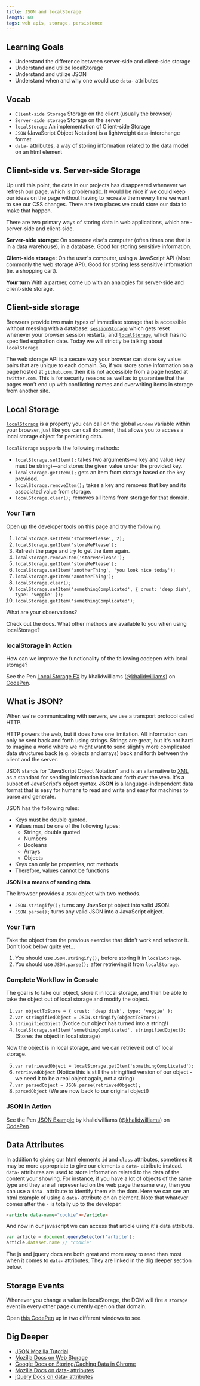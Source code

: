 ```yaml
---
title: JSON and localStorage
length: 60
tags: web apis, storage, persistence
---
```


## Learning Goals
- Understand the difference between server-side and client-side storage
- Understand and utilize localStorage
- Understand and utilize JSON
- Understand when and why one would use `data-` attributes

## Vocab

- `Client-side Storage` Storage on the client (usually the browser)
- `Server-side storage` Storage on the server
- `localStorage` An implementation of Client-side Storage
- `JSON` (JavaScript Object Notation) is a lightweight data-interchange format
- `data-` attributes, a way of storing information related to the data model on an html element

## Client-side vs. Server-side Storage

Up until this point, the data in our projects has disappeared whenever we refresh our page, which is problematic. It would be nice if we could keep our ideas on the page without having to recreate them every time we want to see our CSS changes. There are two places we could store our data to make that happen.

There are two primary ways of storing data in web applications, which are - server-side and client-side.

**Server-side storage:** On someone else's computer (often times one that is in a data warehouse), in a database. Good for storing sensitive information.

**Client-side storage:** On the user's computer, using a JavaScript API (Most commonly the web storage API). Good for storing less sensitive information (ie. a shopping cart).

**Your turn** With a partner, come up with an analogies for server-side and client-side storage.

## Client-side storage

Browsers provide two main types of immediate storage that is accessible without messing with a database: <a target="_blank" href="https://developer.mozilla.org/en-US/docs/Web/API/Window/sessionStorage"><code>sessionStorage</code></a> which gets reset whenever your browser session restarts, and <a target="_blank" href="https://developer.mozilla.org/en-US/docs/Web/API/Window/localStorage"><code>localStorage</code></a>, which has no specified expiration date. Today we will strictly be talking about `localStorage`.

The web storage API is a secure way your browser can store key value pairs that are unique to each domain. So, if you store some information on a page hosted at `github.com`, then it is not accessible from a page hosted at `twitter.com`. This is for security reasons as well as to guarantee that the pages won't end up with conflicting names and overwriting items in storage from another site. 

## Local Storage 

<a target="_blank" href="https://developer.mozilla.org/en-US/docs/Web/API/Window/localStorage"><code>localStorage</code></a> is a property you can call on the global `window` variable within your browser, just like you can call `document`, that allows you to access a local storage object for persisting data.

`localStorage` supports the following methods:

- `localStorage.setItem();` takes two arguments—a key and value (key must be string)—and stores the given value under the provided key.
- `localStorage.getItem();` gets an item from storage based on the key provided.
- `localStorage.removeItem();` takes a key and removes that key and its associated value from storage.
- `localStorage.clear();` removes all items from storage for that domain.

[ls-mdn]: https://developer.mozilla.org/en-US/docs/Web/API/Window/localStorage
[ss-mdn]: https://developer.mozilla.org/en-US/docs/Web/API/Window/sessionStorage
[gs-mdn]: https://developer.mozilla.org/en-US/docs/Web/API/Window/globalStorage

### Your Turn

Open up the developer tools on this page and try the following:

1. `localStorage.setItem('storeMePlease', 2);`
2. `localStorage.getItem('storeMePlease');`
3. Refresh the page and try to get the item again.
4. `localStorage.removeItem('storeMePlease');`
5. `localStorage.getItem('storeMePlease');`
6. `localStorage.setItem('anotherThing', 'you look nice today');`
7. `localStorage.getItem('anotherThing');`
8. `localStorage.clear();`
9. `localStorage.setItem('somethingComplicated', { crust: 'deep dish', type: 'veggie' });`
10. `localStorage.getItem('somethingComplicated');`

What are your observations?

Check out the docs. What other methods are available to you when using localStorage?

### localStorage in Action
How can we improve the functionality of the following codepen with local storage?

<p data-height="265" data-theme-id="0" data-slug-hash="vVaGLo" data-default-tab="html,result" data-user="khalidwilliams" data-pen-title="Local Storage EX" class="codepen">See the Pen <a href="https://codepen.io/khalidwilliams/pen/vVaGLo/">Local Storage EX</a> by khalidwilliams (<a href="https://codepen.io/khalidwilliams">@khalidwilliams</a>) on <a href="https://codepen.io">CodePen</a>.</p>
<script async src="https://static.codepen.io/assets/embed/ei.js"></script>

## What is JSON?

When we're communicating with servers, we use a transport protocol called HTTP.

HTTP powers the web, but it does have one limitation. All information can only be sent back and forth using strings. Strings are great, but it's not hard to imagine a world where we might want to send slightly more complicated data structures back (e.g. objects and arrays) back and forth between the client and the server.

JSON stands for "JavaScript Object Notation" and is an alternative to <a target="_blank" href="https://gist.github.com/stevekinney/210a7fb9c9b3c0be2e53">XML</a> as a standard for sending information back and forth over the web. It's a subset of JavaScript's object syntax. **JSON** is a language-independent data format that is easy for humans to read and write and easy for machines to parse and generate.

JSON has the following rules:

- Keys must be double quoted.
- Values must be one of the following types:
    - Strings, double quoted
    - Numbers
    - Booleans
    - Arrays
    - Objects
- Keys can only be properties, not methods  
- Therefore, values cannot be functions  

**JSON is a means of sending data.**

The browser provides a `JSON` object with two methods.

- `JSON.stringify();` turns any JavaScript object into valid JSON.
- `JSON.parse();` turns any valid JSON into a JavaScript object.

### Your Turn

Take the object from the previous exercise that didn't work and refactor it. Don't look below quite yet...

1. You should use `JSON.stringify();` before storing it in `localStorage`.
2. You should use `JSON.parse();` after retrieving it from `localStorage`.

### Complete Workflow in Console

The goal is to take our object, store it in local storage, and then be able to take the object out of local storage and modify the object.

1. `var objectToStore = { crust: 'deep dish', type: 'veggie' };`
2. `var stringifiedObject = JSON.stringify(objectToStore);`
3. `stringifiedObject` (Notice our object has turned into a string!)
4. `localStorage.setItem('somethingComplicated', stringifiedObject);` (Stores the object in local storage)

Now the object is in local storage, and we can retrieve it out of local storage.

5. `var retrievedObject = localStorage.getItem('somethingComplicated');`
6. `retrievedObject` (Notice this is still the stringified version of our object - we need it to be a real object again, not a string)
7. `var parsedObject = JSON.parse(retrievedObject);`
8. `parsedObject` (We are now back to our original object!)

### JSON in Action
<p data-height="265" data-theme-id="0" data-slug-hash="zyKqYX" data-default-tab="js,result" data-user="khalidwilliams" data-pen-title="JSON Example" class="codepen">See the Pen <a href="https://codepen.io/khalidwilliams/pen/zyKqYX/">JSON Example</a> by khalidwilliams (<a href="https://codepen.io/khalidwilliams">@khalidwilliams</a>) on <a href="https://codepen.io">CodePen</a>.</p>
<script async src="https://static.codepen.io/assets/embed/ei.js"></script>

## Data Attributes

In addition to giving our html elements `id` and `class` attributes, sometimes it may be more appropriate to give our elements a `data-` attribute instead.
`data-` attributes are used to store information related to the data of the content your showing.
For instance, if you have a lot of objects of the same type and they are all represented on the web page the same way, then you can use a `data-` attribute to identify them via the dom. 
Here we can see an html example of using a `data-` attribute on an element. Note that whatever comes after the `-` is totally up to the developer.

```html
<article data-name="cookie"></article>
```

And now in our javascript we can access that article using it's data attribute.

```js
var article = document.querySelector('article');
article.dataset.name // "cookie"
```

The js and jquery docs are both great and more easy to read than most when it comes to `data-` attributes. They are linked in the dig deeper section below.


## Storage Events

Whenever you change a value in localStorage, the DOM will fire a `storage` event in every other page currently open on that domain.

Open <a target="_blank" href="http://codepen.io/team/turing/pen/xOYdBG">this CodePen</a> up in two different windows to see.  

## Dig Deeper
* [JSON Mozilla Tutorial](https://developer.mozilla.org/en-US/docs/Learn/JavaScript/Objects/JSON)
* [Mozilla Docs on Web Storage](https://developer.mozilla.org/en-US/docs/Web/API/Web_Storage_API/Using_the_Web_Storage_API) 
* [Google Docs on Storing/Caching Data in Chrome](https://developers.google.com/web/tools/chrome-devtools/manage-data/local-storage)
* [Mozilla Docs on data- attributes](https://developer.mozilla.org/en-US/docs/Learn/HTML/Howto/Use_data_attributes)
* [jQuery Docs on data- attributes](https://api.jquery.com/data/#data2)
